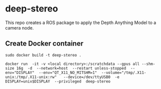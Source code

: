 # deep-stereo

This repo creates a ROS package to apply the Depth Anything Model to a camera node.

## Create Docker container

`sudo docker build -t deep-stereo .`

`docker run 
-it
-v <local directory>:/scratchdata
--gpus all
--shm-size 16g 
-d 
--network=host 
--restart unless-stopped 
--env="DISPLAY" 
--env="QT_X11_NO_MITSHM=1" 
--volume="/tmp/.X11-unix:/tmp/.X11-unix:rw"  
--device=/dev/ttyUSB0 
-e DISPLAY=unix$DISPLAY 
--privileged 
deep-stereo`
